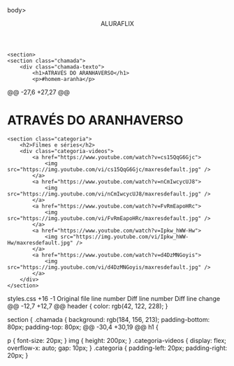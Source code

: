 
body>
    <header>ALURAFLIX</header>

    <section>
    <section class="chamada">
        <div class="chamada-texto">
            <h1>ATRAVÉS DO ARANHAVERSO</h1>
            <p>#homem-aranha</p>
@@ -27,6 +27,27 @@ <h1>ATRAVÉS DO ARANHAVERSO</h1>
        </div>
    </section>

    <section class="categoria">
        <h2>Filmes e séries</h2>
        <div class="categoria-videos">
            <a href="https://www.youtube.com/watch?v=cs15QqG6Gjc">
                <img src="https://img.youtube.com/vi/cs15QqG6Gjc/maxresdefault.jpg" />
            </a>
            <a href="https://www.youtube.com/watch?v=nCmIwcycUJ8">
                <img src="https://img.youtube.com/vi/nCmIwcycUJ8/maxresdefault.jpg" />
            </a>
            <a href="https://www.youtube.com/watch?v=FvRmEapoHRc">
                <img src="https://img.youtube.com/vi/FvRmEapoHRc/maxresdefault.jpg" />
            </a>
            <a href="https://www.youtube.com/watch?v=Ipkw_hWW-Hw">
                <img src="https://img.youtube.com/vi/Ipkw_hWW-Hw/maxresdefault.jpg" />
            </a>
            <a href="https://www.youtube.com/watch?v=d4DzMNGoyis">
                <img src="https://img.youtube.com/vi/d4DzMNGoyis/maxresdefault.jpg" />
            </a>
        </div>
    </section>
</body>

</html>
‎styles.css
+16
-1
Original file line number	Diff line number	Diff line change
@@ -12,7 +12,7 @@ header {
    color: rgb(42, 122, 228);
}

section {
.chamada {
    background: rgb(184, 156, 213);
    padding-bottom: 80px;
    padding-top: 80px;
@@ -30,4 +30,19 @@ h1 {

p {
    font-size: 20px;
}
img {
    height: 200px;
}
.categoria-videos {
    display: flex;
    overflow-x: auto;
    gap: 10px;
}
.categoria {
    padding-left: 20px;
    padding-right: 20px;
}
